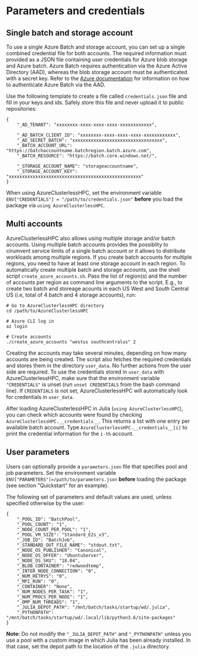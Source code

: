 # Parameters and credentials 


## Single batch and storage account

To use a single Azure Batch and storage account, you can set up a single combined credential file for both accounts. The required information must provided as a JSON file containing user credentials for Azure blob storage and Azure batch. Azure Batch requires authentication via the Azure Active Directory (AAD), whereas the blob storage account must be authenticated with a secret key. Refer to the [Azure documentation](https://docs.microsoft.com/en-us/azure/batch/batch-aad-auth) for information on how to authenticate Azure Batch via the AAD.

Use the following template to create a file called `credentials.json` file and fill in your keys and ids. Safely store this file and never upload it to public repositories:

```
{
    "_AD_TENANT": "xxxxxxxx-xxxx-xxxx-xxxx-xxxxxxxxxxxx",

    "_AD_BATCH_CLIENT_ID": "xxxxxxxx-xxxx-xxxx-xxxx-xxxxxxxxxxxx",
    "_AD_SECRET_BATCH": "xxxxxxxxxxxxxxxxxxxxxxxxxxxxxxxxxx",
    "_BATCH_ACCOUNT_URL": "https://batchaccountname.batchregion.batch.azure.com",
    "_BATCH_RESOURCE": "https://batch.core.windows.net/",
    
    "_STORAGE_ACCOUNT_NAME": "storageaccountname",
    "_STORAGE_ACCOUNT_KEY": "xxxxxxxxxxxxxxxxxxxxxxxxxxxxxxxxxxxxxxxxxxxxxxxxxx"
}
```

When using AzureClusterlessHPC, set the environment variable `ENV["CREDENTIALS"] = "/path/to/credentials.json"` **before** you load the package via `using AzureClusterlessHPC`.



## Multi accounts

AzureClusterlessHPC also allows using multiple storage and/or batch accounts. Using multiple batch accounts provides the possiblity to cirumvent service limits of a single batch account or it allows to distribute workloads among multiple regions. If you create batch accounts for multiple regions, you need to have at least one storage account in each region. To automatically create multiple batch and storage accounts, use the shell script `create_azure_accounts.sh`. Pass the list of region(s) and the number of accounts per region as command line arguments to the script. E.g., to create two batch and storeage acounts in each US West and South Central US (i.e, total of 4 batch and 4 storage accounts), run:

```
# Go to AzureClusterlessHPC directory
cd /path/to/AzureClusterlessHPC

# Azure CLI log in
az login

# Create accounts
./create_azure_accounts "westus southcentralus" 2
```

Creating the accounts may take several minutes, depending on how many accounts are being created. The script also fetches the required credentials and stores them in the directory `user_data`. No further actions from the user side are required. To use the credentials stored in `user_data` with AzureClusterlessHPC, make sure that the environment variable `"CREDENTIALS"` is unset (run `unset CREDENTIALS` from the bash command line). If `CREDENTIALS` is not set, AzureClusterlessHPC will automatically look for credentials in `user_data`. 

After loading AzureClusterlessHPC in Julia (`using AzureClusterlessHPC`), you can check which accounts were found by checking `AzureClusterlessHPC.__credentials__`. This returns a list with one entry per available batch account. Type `AzureClusterlessHPC.__credentials__[i]` to print the credential information for the `i-th` account.


## User parameters

Users can optionally provide a `parameters.json` file that specifies pool and job parameters. Set the environment variable `ENV["PARAMETERS"]=/path/to/parameters.json` **before** loading the package (see section "Quickstart" for an example).

The following set of parameters and default values are used, unless specified otherwise by the user:

```
{    
    "_POOL_ID": "BatchPool",
    "_POOL_COUNT": "1",
    "_NODE_COUNT_PER_POOL": "1",
    "_POOL_VM_SIZE": "Standard_E2s_v3",
    "_JOB_ID": "BatchJob",
    "_STANDARD_OUT_FILE_NAME": "stdout.txt",
    "_NODE_OS_PUBLISHER": "Canonical",
    "_NODE_OS_OFFER": "UbuntuServer",
    "_NODE_OS_SKU": "18.04",
    "_BLOB_CONTAINER": "redwoodtemp",
    "_INTER_NODE_CONNECTION": "0",
    "_NUM_RETRYS": "0",
    "_MPI_RUN": "0",
    "_CONTAINER": "None",
    "_NUM_NODES_PER_TASK": "1",
    "_NUM_PROCS_PER_NODE": "1",
    "_OMP_NUM_THREADS": "1",
    "_JULIA_DEPOT_PATH": "/mnt/batch/tasks/startup/wd/.julia",
    "_PYTHONPATH": "/mnt/batch/tasks/startup/wd/.local/lib/python3.6/site-packages"
}
```

**Note:** Do not modify the `"_JULIA_DEPOT_PATH"` and `"_PYTHONPATH"` unless you use a pool with a custom image in which Julia has been already installed. In that case, set the depot path to the location of the `.julia` directory.

